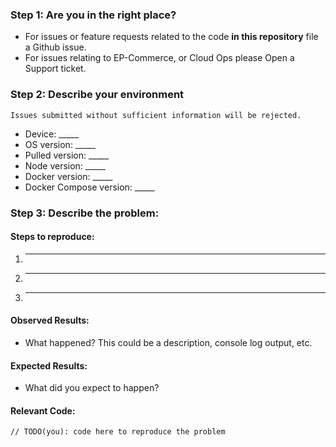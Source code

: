 ### Step 1: Are you in the right place?

  * For issues or feature requests related to the code **in this repository** file a Github issue.
  * For issues relating to EP-Commerce, or Cloud Ops please Open a Support ticket.

### Step 2: Describe your environment

  ```
  Issues submitted without sufficient information will be rejected.
  ```

  * Device: _____
  * OS version: _____
  * Pulled version: _____
  * Node version: _____
  * Docker version: _____
  * Docker Compose version: _____

### Step 3: Describe the problem:

#### Steps to reproduce:

  1. _____
  2. _____
  3. _____

#### Observed Results:

  * What happened?  This could be a description, console log output, etc.

#### Expected Results:

  * What did you expect to happen?

#### Relevant Code:

  ```
  // TODO(you): code here to reproduce the problem
  ```
